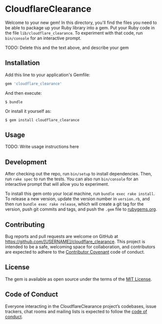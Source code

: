 # CloudflareClearance

Welcome to your new gem! In this directory, you'll find the files you need to be able to package up your Ruby library into a gem. Put your Ruby code in the file `lib/cloudflare_clearance`. To experiment with that code, run `bin/console` for an interactive prompt.

TODO: Delete this and the text above, and describe your gem

## Installation

Add this line to your application's Gemfile:

```ruby
gem 'cloudflare_clearance'
```

And then execute:

    $ bundle

Or install it yourself as:

    $ gem install cloudflare_clearance

## Usage

TODO: Write usage instructions here

## Development

After checking out the repo, run `bin/setup` to install dependencies. Then, run `rake spec` to run the tests. You can also run `bin/console` for an interactive prompt that will allow you to experiment.

To install this gem onto your local machine, run `bundle exec rake install`. To release a new version, update the version number in `version.rb`, and then run `bundle exec rake release`, which will create a git tag for the version, push git commits and tags, and push the `.gem` file to [rubygems.org](https://rubygems.org).

## Contributing

Bug reports and pull requests are welcome on GitHub at https://github.com/[USERNAME]/cloudflare_clearance. This project is intended to be a safe, welcoming space for collaboration, and contributors are expected to adhere to the [Contributor Covenant](http://contributor-covenant.org) code of conduct.

## License

The gem is available as open source under the terms of the [MIT License](https://opensource.org/licenses/MIT).

## Code of Conduct

Everyone interacting in the CloudflareClearance project’s codebases, issue trackers, chat rooms and mailing lists is expected to follow the [code of conduct](https://github.com/[USERNAME]/cloudflare_clearance/blob/master/CODE_OF_CONDUCT.md).
